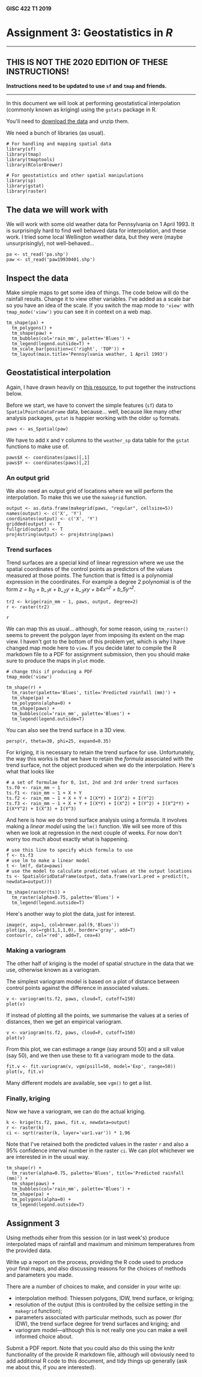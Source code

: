 #### GISC 422 T1 2019
# Assignment 3: Geostatistics in *R*
<hr>

## THIS IS NOT THE 2020 EDITION OF THESE INSTRUCTIONS!
**Instructions need to be updated to use `sf` and `tmap` and friends.**

<hr>

In this document we will look at performing geostatistical interpolation (commonly known as kriging) using the `gstats` package in R.

You'll need to [download the data](week-8.zip?raw=true) and unzip them.

We need a bunch of libraries (as usual).

```{r}
# For handling and mapping spatial data
library(sf)
library(tmap)
library(tmaptools)
library(RColorBrewer)

# For geostatistics and other spatial manipulations
library(sp)
library(gstat)
library(raster)
```

## The data we will work with
We will work with some old weather data for Pennsylvania on 1 April 1993. It is surprisingly hard to find well behaved data for interpolation, and these work. I tried some local Wellington weather data, but they were (maybe unsurprisingly), not well-behaved...

```{r}
pa <- st_read('pa.shp')
paw <- st_read('paw19930401.shp')
```

## Inspect the data
Make simple maps to get some idea of things. The code below will do the rainfall results. Change it to view other variables. I've added as a scale bar so you have an idea of the scale. If you switch the map mode to `'view'` with `tmap_mode('view')` you can see it in context on a web map.

```{r}
tm_shape(pa) +
  tm_polygons() +
  tm_shape(paw) +
  tm_bubbles(col='rain_mm', palette='Blues') +
  tm_legend(legend.outside=T) +
  tm_scale_bar(position=c('right', 'TOP')) +
  tm_layout(main.title='Pennsylvania weather, 1 April 1993')
```

## Geostatistical interpolation
Again, I have drawn heavily on [this resource](https://mgimond.github.io/Spatial/interpolation-in-r.html), to put together the instructions below.

Before we start, we have to convert the simple features (`sf`) data to `SpatialPointsDataFrame` data, because... well, because like many other analysis packages, `gstat` is happier working with the older `sp` formats.

```{r}
paws <- as_Spatial(paw)
```

We have to add `X` and `Y` columns to the `weather_sp` data table for the `gstat` functions to make use of.

```{r}
paws$X <- coordinates(paws)[,1]
paws$Y <- coordinates(paws)[,2]
```

### An output grid
We also need an output grid of locations where we will perform the interpolation. To make this we use the `makegrid` function.

```{r}
output <- as.data.frame(makegrid(paws, "regular", cellsize=5))
names(output) <- c('X', 'Y')
coordinates(output) <- c('X', 'Y')
gridded(output) <- T
fullgrid(output) <- T
proj4string(output) <- proj4string(paws)
```

### Trend surfaces
Trend surfaces are a special kind of linear regression where we use the spatial coordinates of the control points as predictors of the values measured at those points. The function that is fitted is a polynomial expression in the coordinates. For example a degree 2 polynomial is of the form <i>z = b<sub>0</sub> + b_<sub>1</sub>x + b_<sub>2</sub>y + b_<sub>3</sub>xy + b4x^<sup>2</sup> + b_5y^<sup>2</sup></i>.

```{r}
tr2 <- krige(rain_mm ~ 1, paws, output, degree=2)
r <- raster(tr2)

r
```

We can map this as usual... although, for some reason, using `tm_raster()` seems to prevent the polygon layer from imposing its extent on the map view. I haven't got to the bottom of this problem yet, which is why I have changed map mode here to `view`. If you decide later to compile the R markdown file to a PDF for assignment submission, then you should make sure to produce the maps in `plot` mode.

```{r}
# change this if producing a PDF
tmap_mode('view')

tm_shape(r) +
  tm_raster(palette='Blues', title='Predicted rainfall (mm)') +
  tm_shape(pa) +
  tm_polygons(alpha=0) +
  tm_shape(paws) +
  tm_bubbles(col='rain_mm', palette='Blues') +
  tm_legend(legend.outside=T)
```

You can also see the trend surface in a 3D view.

```{r}
persp(r, theta=30, phi=25, expand=0.35)
```

For kriging, it is necessary to retain the trend surface for use. Unfortunately, the way this works is that we have to retain the *formula* associated with the trend surface, not the object produced when we do the interpolation. Here's what that looks like

```{r}
# a set of formulae for 0, 1st, 2nd and 3rd order trend surfaces
ts.f0 <- rain_mm ~ 1
ts.f1 <- rain_mm ~ 1 + X + Y
ts.f2 <- rain_mm ~ 1 + X + Y + I(X*Y) + I(X^2) + I(Y^2)
ts.f3 <- rain_mm ~ 1 + X + Y + I(X*Y) + I(X^2) + I(Y^2) + I(X^2*Y) + I(X*Y^2) + I(X^3) + I(Y^3)
```

And here is how we do trend surface analysis using a formula. It involves making a *linear model* using the `lm()` function. We will see more of this when we look at regression in the next couple of weeks. For now don't worry too much about exactly what is happening.

```{r}
# use this line to specify which formula to use
f <- ts.f3
# use lm to make a linear model
t <- lm(f, data=paws)
# use the model to calculate predicted values at the output locations
ts <- SpatialGridDataFrame(output, data.frame(var1.pred = predict(t, newdata=output)))

tm_shape(raster(ts)) +
  tm_raster(alpha=0.75, palette='Blues') +
  tm_legend(legend.outside=T)
```

Here's another way to plot the data, just for interest.

```{r}
image(r, asp=1, col=brewer.pal(9,'Blues'))
plot(pa, col=rgb(1,1,1,0), border='gray', add=T)
contour(r, col='red', add=T, cex=4)
```

### Making a variogram
The other half of kriging is the model of spatial structure in the data that we use, otherwise known as a variogram.

The simplest variogram model is based on a plot of distance between control points against the difference in associated values.

```{r}
v <- variogram(ts.f2, paws, cloud=T, cutoff=150)
plot(v)
```

If instead of plotting all the points, we summarise the values at a series of distances, then we get an empirical variogram.

```{r}
v <- variogram(ts.f2, paws, cloud=F, cutoff=150)
plot(v)
```

From this plot, we can estimage a range (say around 50) and a sill value (say 50), and we then use these to fit a variogram mode to the data.

```{r}
fit.v <- fit.variogram(v, vgm(psill=50, model='Exp', range=50))
plot(v, fit.v)
```

Many different models are available, see `vgm()` to get a list.

### Finally, kriging
Now we have a variogram, we can do the actual kriging.

```{r}
k <- krige(ts.f2, paws, fit.v, newdata=output)
r <- raster(k)
ci <- sqrt(raster(k, layer='var1.var')) * 1.96
```

Note that I've retained both the predicted values in the raster `r` and also a 95% confidence interval number in the raster `ci`.  We can plot whichever we are interested in in the usual way.

```{r}
tm_shape(r) +
  tm_raster(alpha=0.75, palette='Blues', title='Predicted rainfall (mm)') +
  tm_shape(paws) +
  tm_bubbles(col='rain_mm', palette='Blues') +
  tm_shape(pa) +
  tm_polygons(alpha=0) +
  tm_legend(legend.outside=T)
```

## Assignment 3
Using methods eiher from this session (or in last week's) produce interpolated maps of rainfall and maximum and minimum temperatures from the provided data.

Write up a report on the process, providing the R code used to produce your final maps, and also discussing reasons for the choices of methods and parameters you made.

There are a number of choices to make, and consider in your write up:

+ interpolation method: Thiessen polygons, IDW, trend surface, or kriging;
+ resolution of the output (this is controlled by the cellsize setting in the `makegrid` function);
+ parameters associated with particular methods, such as power (for IDW), the trend surface degree for trend surfaces and kriging; and
+ variogram model&mdash;although this is not really one you can make a well informed choice about.

Submit a PDF report. Note that you could also do this using the knitr functionality of the provide R markdown file, although will obviously need to add additional R code to this document, and tidy things up generally (ask me about this, if you are interested).
